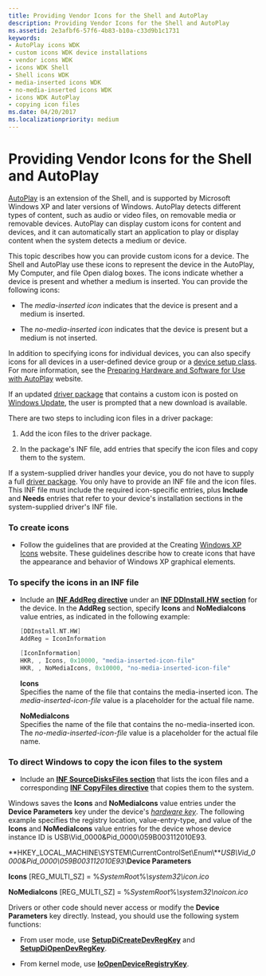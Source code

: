 ```yaml
---
title: Providing Vendor Icons for the Shell and AutoPlay
description: Providing Vendor Icons for the Shell and AutoPlay
ms.assetid: 2e3afbf6-57f6-4b83-b10a-c33d9b1c1731
keywords:
- AutoPlay icons WDK
- custom icons WDK device installations
- vendor icons WDK
- icons WDK Shell
- Shell icons WDK
- media-inserted icons WDK
- no-media-inserted icons WDK
- icons WDK AutoPlay
- copying icon files
ms.date: 04/20/2017
ms.localizationpriority: medium
---
```


# Providing Vendor Icons for the Shell and AutoPlay





[AutoPlay](http://go.microsoft.com/fwlink/p/?linkid=12031) is an extension of the Shell, and is supported by Microsoft Windows XP and later versions of Windows. AutoPlay detects different types of content, such as audio or video files, on removable media or removable devices. AutoPlay can display custom icons for content and devices, and it can automatically start an application to play or display content when the system detects a medium or device.

This topic describes how you can provide custom icons for a device. The Shell and AutoPlay use these icons to represent the device in the AutoPlay, My Computer, and file Open dialog boxes. The icons indicate whether a device is present and whether a medium is inserted. You can provide the following icons:

-   The *media-inserted icon* indicates that the device is present and a medium is inserted.

-   The *no-media-inserted icon* indicates that the device is present but a medium is not inserted.

In addition to specifying icons for individual devices, you can also specify icons for all devices in a user-defined device group or a [device setup class](device-setup-classes.md). For more information, see the [Preparing Hardware and Software for Use with AutoPlay](http://go.microsoft.com/fwlink/p/?linkid=12032) website.

If an updated [driver package](driver-packages.md) that contains a custom icon is posted on [Windows Update](https://msdn.microsoft.com/windows-drivers/develop/distributing_a_driver_package_win8), the user is prompted that a new download is available.

There are two steps to including icon files in a driver package:

1.  Add the icon files to the driver package.

2.  In the package's INF file, add entries that specify the icon files and copy them to the system.

If a system-supplied driver handles your device, you do not have to supply a full [driver package](driver-packages.md). You only have to provide an INF file and the icon files. This INF file must include the required icon-specific entries, plus **Include** and **Needs** entries that refer to your device's installation sections in the system-supplied driver's INF file.

### To create icons

-   Follow the guidelines that are provided at the Creating [Windows XP Icons](http://go.microsoft.com/fwlink/p/?linkid=6938) website. These guidelines describe how to create icons that have the appearance and behavior of Windows XP graphical elements.

### To specify the icons in an INF file

-   Include an [**INF AddReg directive**](inf-addreg-directive.md) under an [**INF DDInstall.HW section**](inf-ddinstall-hw-section.md) for the device. In the **AddReg** section, specify **Icons** and **NoMediaIcons** value entries, as indicated in the following example:

    ```cpp
    [DDInstall.NT.HW]
    AddReg = IconInformation

    [IconInformation]
    HKR, , Icons, 0x10000, "media-inserted-icon-file"
    HKR, , NoMediaIcons, 0x10000, "no-media-inserted-icon-file"
    ```

    <a href="" id="icons"></a>**Icons**  
    Specifies the name of the file that contains the media-inserted icon. The *media-inserted-icon-file* value is a placeholder for the actual file name.

    <a href="" id="nomediaicons"></a>**NoMediaIcons**  
    Specifies the name of the file that contains the no-media-inserted icon. The *no-media-inserted-icon-file* value is a placeholder for the actual file name.

### <a href="" id="to-direct-setup-to-copy-the-icon-files-to-the-system"></a>To direct Windows to copy the icon files to the system

-   Include an [**INF SourceDisksFiles section**](inf-sourcedisksfiles-section.md) that lists the icon files and a corresponding [**INF CopyFiles directive**](inf-copyfiles-directive.md) that copies them to the system.

Windows saves the **Icons** and **NoMediaIcons** value entries under the **Device Parameters** key under the device's [*hardware key*](https://msdn.microsoft.com/library/windows/hardware/ff556288#wdkgloss-hardware-key). The following example specifies the registry location, value-entry-type, and value of the **Icons** and **NoMediaIcons** value entries for the device whose device instance ID is USB\\Vid_0000&Pid_0000\\059B003112010E93.

**HKEY_LOCAL_MACHINE\\SYSTEM\\CurrentControlSet\\Enum\\***USB\\Vid_0000&Pid_0000\\059B003112010E93*\\**Device Parameters**

**Icons** \[REG_MULTI_SZ\] = %*SystemRoo*t%*\\system32\\icon.ico*

**NoMediaIcons** \[REG_MULTI_SZ\] = %*SystemRoot*%*\\system32\\noicon.ico*

Drivers or other code should never access or modify the **Device Parameters** key directly. Instead, you should use the following system functions:

-   From user mode, use [**SetupDiCreateDevRegKey**](https://msdn.microsoft.com/library/windows/hardware/ff550973) and [**SetupDiOpenDevRegKey**](https://msdn.microsoft.com/library/windows/hardware/ff552079).

-   From kernel mode, use [**IoOpenDeviceRegistryKey**](https://msdn.microsoft.com/library/windows/hardware/ff549443).

 

 





